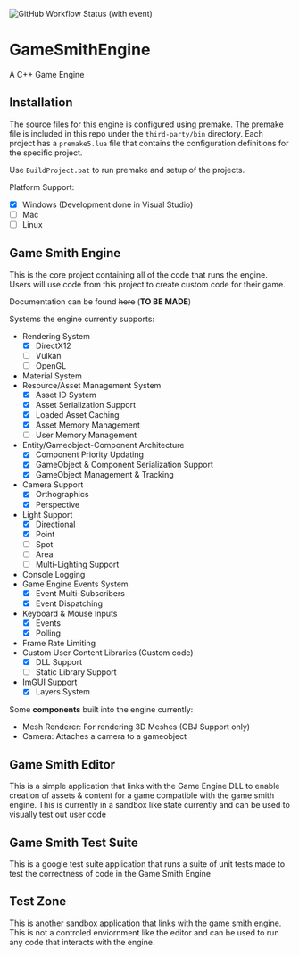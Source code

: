 ![GitHub Workflow Status (with event)](https://img.shields.io/github/actions/workflow/status/Esauidk/GameSmithEngine/CI.yml)

# GameSmithEngine
A C++ Game Engine


## Installation
The source files for this engine is configured using premake. The premake file is included in this repo under the `third-party/bin` directory.
Each project has a `premake5.lua` file that contains the configuration definitions for the specific project.

Use `BuildProject.bat` to run premake and setup of the projects.

Platform Support:
- [X] Windows (Development done in Visual Studio)
- [ ] Mac
- [ ] Linux

## Game Smith Engine
This is the core project containing all of the code that runs the engine. Users will use code from this project to create custom code for their game.

Documentation can be found ~~here~~ (**TO BE MADE**)

Systems the engine currently supports:
- Rendering System
    - [X] DirectX12
    - [ ] Vulkan
    - [ ] OpenGL
- Material System
- Resource/Asset Management System
    - [X] Asset ID System
    - [X] Asset Serialization Support
    - [X] Loaded Asset Caching
    - [X] Asset Memory Management
    - [ ] User Memory Management
- Entity/Gameobject-Component Architecture
    - [X] Component Priority Updating
    - [X] GameObject & Component Serialization Support
    - [X] GameObject Management & Tracking
- Camera Support
    - [X] Orthographics
    - [X] Perspective
- Light Support 
    - [X] Directional 
    - [X] Point
    - [ ] Spot
    - [ ] Area
    - [ ] Multi-Lighting Support
- Console Logging
- Game Engine Events System
    - [X] Event Multi-Subscribers
    - [X] Event Dispatching
- Keyboard & Mouse Inputs
    - [X] Events
    - [X] Polling
- Frame Rate Limiting
- Custom User Content Libraries (Custom code)
    - [X] DLL Support
    - [ ] Static Library Support
- ImGUI Support
    - [X] Layers System

Some **components** built into the engine currently:
- Mesh Renderer: For rendering 3D Meshes (OBJ Support only)
- Camera: Attaches a camera to a gameobject

## Game Smith Editor
This is a simple application that links with the Game Engine DLL to enable creation of assets & content for a game compatible with the game smith engine. This is currently in a sandbox like state currently and can be used to visually test out user code

## Game Smith Test Suite
This is a google test suite application that runs a suite of unit tests made to test the correctness of code in the Game Smith Engine

## Test Zone
This is another sandbox application that links with the game smith engine. This is not a controled enviornment like the editor and can be used to run any code that interacts with the engine.
